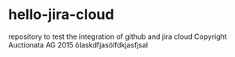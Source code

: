 # hello-jira-cloud
repository to test the integration of github and jira cloud
Copyright Auctionata AG 2015
ölaskdfjasölfdkjasfjsal
